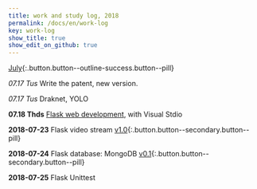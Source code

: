 ```yaml
---
title: work and study log, 2018
permalink: /docs/en/work-log
key: work-log
show_title: true
show_edit_on_github: true
---
```


[July](#){:.button.button--outline-success.button--pill}


*07.17 Tus*   Write the patent, new version.

*07.17 Tus*   Draknet, YOLO

**07.18 Thds**  [Flask web development](https://www.weigao.cc/blog/2018/07/25/flask.html), with Visual Stdio

**2018-07-23**   Flask video stream [v1.0](https://github.com/chenweigao/smarttrack.git){:.button.button--secondary.button--pill}

**2018-07-24**   Flask database: MongoDB [v0.1](https://www.weigao.cc/blog/2018/07/25/flask.html){:.button.button--secondary.button--pill}

**2018-07-25**   Flask Unittest
<!--more-->
